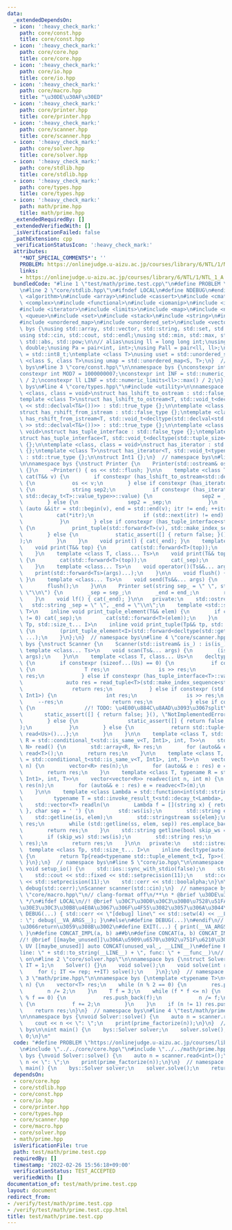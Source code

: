 ```yaml
---
data:
  _extendedDependsOn:
  - icon: ':heavy_check_mark:'
    path: core/const.hpp
    title: core/const.hpp
  - icon: ':heavy_check_mark:'
    path: core/core.hpp
    title: core/core.hpp
  - icon: ':heavy_check_mark:'
    path: core/io.hpp
    title: core/io.hpp
  - icon: ':heavy_check_mark:'
    path: core/macro.hpp
    title: "\u30DE\u30AF\u30ED"
  - icon: ':heavy_check_mark:'
    path: core/printer.hpp
    title: core/printer.hpp
  - icon: ':heavy_check_mark:'
    path: core/scanner.hpp
    title: core/scanner.hpp
  - icon: ':heavy_check_mark:'
    path: core/solver.hpp
    title: core/solver.hpp
  - icon: ':heavy_check_mark:'
    path: core/stdlib.hpp
    title: core/stdlib.hpp
  - icon: ':heavy_check_mark:'
    path: core/types.hpp
    title: core/types.hpp
  - icon: ':heavy_check_mark:'
    path: math/prime.hpp
    title: math/prime.hpp
  _extendedRequiredBy: []
  _extendedVerifiedWith: []
  _isVerificationFailed: false
  _pathExtension: cpp
  _verificationStatusIcon: ':heavy_check_mark:'
  attributes:
    '*NOT_SPECIAL_COMMENTS*': ''
    PROBLEM: https://onlinejudge.u-aizu.ac.jp/courses/library/6/NTL/1/NTL_1_A
    links:
    - https://onlinejudge.u-aizu.ac.jp/courses/library/6/NTL/1/NTL_1_A
  bundledCode: "#line 1 \"test/math/prime.test.cpp\"\n#define PROBLEM \"https://onlinejudge.u-aizu.ac.jp/courses/library/6/NTL/1/NTL_1_A\"\
    \n#line 2 \"core/stdlib.hpp\"\n#ifndef LOCAL\n#define NDEBUG\n#endif\n\n#include\
    \ <algorithm>\n#include <array>\n#include <cassert>\n#include <cmath>\n#include\
    \ <complex>\n#include <functional>\n#include <iomanip>\n#include <iostream>\n\
    #include <iterator>\n#include <limits>\n#include <map>\n#include <numeric>\n#include\
    \ <queue>\n#include <set>\n#include <stack>\n#include <string>\n#include <type_traits>\n\
    #include <unordered_map>\n#include <unordered_set>\n#include <vector>\n\nnamespace\
    \ bys {\nusing std::array, std::vector, std::string, std::set, std::map, std::pair;\n\
    using std::cin, std::cout, std::endl;\nusing std::min, std::max, std::sort, std::reverse,\
    \ std::abs, std::pow;\n\n// alias\nusing ll = long long int;\nusing ld = long\
    \ double;\nusing Pa = pair<int, int>;\nusing Pall = pair<ll, ll>;\nusing ibool\
    \ = std::int8_t;\ntemplate <class T>\nusing uset = std::unordered_set<T>;\ntemplate\
    \ <class S, class T>\nusing umap = std::unordered_map<S, T>;\n}  // namespace\
    \ bys\n#line 3 \"core/const.hpp\"\n\nnamespace bys {\nconstexpr int MOD = 998244353;\n\
    constexpr int MOD7 = 1000000007;\nconstexpr int INF = std::numeric_limits<int>::max()\
    \ / 2;\nconstexpr ll LINF = std::numeric_limits<ll>::max() / 2;\n}  // namespace\
    \ bys\n#line 4 \"core/types.hpp\"\n#include <utility>\n\nnamespace bys {\ntemplate\
    \ <class, class = void>\nstruct has_lshift_to_ostream : std::false_type {};\n\
    template <class T>\nstruct has_lshift_to_ostream<T, std::void_t<decltype(std::declval<std::ostream&>()\
    \ << std::declval<T&>())>> : std::true_type {};\n\ntemplate <class, class = void>\n\
    struct has_rshift_from_istream : std::false_type {};\ntemplate <class T>\nstruct\
    \ has_rshift_from_istream<T, std::void_t<decltype(std::declval<std::istream&>()\
    \ >> std::declval<T&>())>> : std::true_type {};\n\ntemplate <class T, class =\
    \ void>\nstruct has_tuple_interface : std::false_type {};\ntemplate <class T>\n\
    struct has_tuple_interface<T, std::void_t<decltype(std::tuple_size<T>())>> : std::true_type\
    \ {};\n\ntemplate <class, class = void>\nstruct has_iterator : std::false_type\
    \ {};\ntemplate <class T>\nstruct has_iterator<T, std::void_t<typename T::iterator>>\
    \ : std::true_type {};\n\nstruct Int1 {};\n}  // namespace bys\n#line 4 \"core/printer.hpp\"\
    \n\nnamespace bys {\nstruct Printer {\n    Printer(std::ostream& os_) : os(os_)\
    \ {}\n    ~Printer() { os << std::flush; }\n\n    template <class T>\n    void\
    \ cat(T&& v) {\n        if constexpr (has_lshift_to_ostream<std::decay_t<T>>::value)\
    \ {\n            os << v;\n        } else if constexpr (has_iterator<std::decay_t<T>>::value)\
    \ {\n            string sep2;\n            if constexpr (has_iterator<std::decay_t<typename\
    \ std::decay_t<T>::value_type>>::value) {\n                sep2 = _end;\n    \
    \        } else {\n                sep2 = _sep;\n            }\n            for\
    \ (auto &&itr = std::begin(v), end = std::end(v); itr != end; ++itr) {\n     \
    \           cat(*itr);\n                if (std::next(itr) != end) cat(sep2);\n\
    \            }\n        } else if constexpr (has_tuple_interface<std::decay_t<T>>::value)\
    \ {\n            print_tuple(std::forward<T>(v), std::make_index_sequence<std::tuple_size_v<std::decay_t<T>>>());\n\
    \        } else {\n            static_assert([] { return false; }(), \"type error\"\
    );\n        }\n    }\n    void print() { cat(_end); }\n    template <class T>\n\
    \    void print(T&& top) {\n        cat(std::forward<T>(top));\n        cat(_end);\n\
    \    }\n    template <class T, class... Ts>\n    void print(T&& top, Ts&&... args)\
    \ {\n        cat(std::forward<T>(top));\n        cat(_sep);\n        print(std::forward<Ts>(args)...);\n\
    \    }\n    template <class... Ts>\n    void operator()(Ts&&... args) {\n    \
    \    print(std::forward<Ts>(args)...);\n    }\n\n    void flush() { os << std::flush;\
    \ }\n    template <class... Ts>\n    void send(Ts&&... args) {\n        print(std::forward<Ts>(args)...);\n\
    \        flush();\n    }\n\n    Printer set(string sep_ = \" \", string end_ =\
    \ \"\\n\") {\n        _sep = sep_;\n        _end = end_;\n        return *this;\n\
    \    }\n    void lf() { cat(_end); }\n\n   private:\n    std::ostream& os;\n \
    \   std::string _sep = \" \", _end = \"\\n\";\n    template <std::size_t I, class\
    \ T>\n    inline void print_tuple_element(T&& elem) {\n        if constexpr (I\
    \ != 0) cat(_sep);\n        cat(std::forward<T>(elem));\n    }\n    template <class\
    \ Tp, std::size_t... I>\n    inline void print_tuple(Tp&& tp, std::index_sequence<I...>)\
    \ {\n        (print_tuple_element<I>(std::forward<decltype(std::get<I>(tp))>(std::get<I>(tp))),\
    \ ...);\n    }\n};\n}  // namespace bys\n#line 4 \"core/scanner.hpp\"\n\nnamespace\
    \ bys {\nstruct Scanner {\n    Scanner(std::istream& is_) : is(is_){};\n\n   \
    \ template <class... Ts>\n    void scan(Ts&... args) {\n        (is >> ... >>\
    \ args);\n    }\n\n    template <class T, class... Us>\n    decltype(auto) read()\
    \ {\n        if constexpr (sizeof...(Us) == 0) {\n            if constexpr (has_rshift_from_istream<T>::value)\
    \ {\n                T res;\n                is >> res;\n                return\
    \ res;\n            } else if constexpr (has_tuple_interface<T>::value) {\n  \
    \              auto res = read_tuple<T>(std::make_index_sequence<std::tuple_size_v<T>>());\n\
    \                return res;\n            } else if constexpr (std::is_same_v<T,\
    \ Int1>) {\n                int res;\n                is >> res;\n           \
    \     --res;\n                return res;\n            } else if constexpr (has_iterator<T>::value)\
    \ {\n                //! TODO: \u4E00\u884C\u8AAD\u3093\u3067split\n         \
    \       static_assert([] { return false; }(), \"NotImplementedError\");\n    \
    \        } else {\n                static_assert([] { return false; }(), \"TypeError\"\
    );\n            }\n        } else {\n            return std::tuple{read<T>(),\
    \ read<Us>()...};\n        }\n    }\n\n    template <class T, std::size_t N, typename\
    \ R = std::conditional_t<std::is_same_v<T, Int1>, int, T>>\n    std::array<R,\
    \ N> read() {\n        std::array<R, N> res;\n        for (auto&& e : res) e =\
    \ read<T>();\n        return res;\n    }\n\n    template <class T, typename R\
    \ = std::conditional_t<std::is_same_v<T, Int1>, int, T>>\n    vector<R> readvec(int\
    \ n) {\n        vector<R> res(n);\n        for (auto&& e : res) e = read<T>();\n\
    \        return res;\n    }\n    template <class T, typename R = std::conditional_t<std::is_same_v<T,\
    \ Int1>, int, T>>\n    vector<vector<R>> readvec(int n, int m) {\n        vector<vector<R>>\
    \ res(n);\n        for (auto&& e : res) e = readvec<T>(m);\n        return res;\n\
    \    }\n\n    template <class Lambda = std::function<int(std::string)>,\n    \
    \          typename T = std::invoke_result_t<std::decay_t<Lambda>, std::string>>\n\
    \    std::vector<T> readln(\n        Lambda f = [](string x) { return std::stoi(x);\
    \ }, char sep = ' ') {\n        std::ws(is);\n        std::string elem;\n    \
    \    std::getline(is, elem);\n        std::stringstream ss{elem};\n        std::vector<T>\
    \ res;\n        while (std::getline(ss, elem, sep)) res.emplace_back(f(elem));\n\
    \        return res;\n    }\n    std::string getline(bool skip_ws = true) {\n\
    \        if (skip_ws) std::ws(is);\n        std::string res;\n        std::getline(is,\
    \ res);\n        return res;\n    }\n\n   private:\n    std::istream& is;\n  \
    \  template <class Tp, std::size_t... I>\n    inline decltype(auto) read_tuple(std::index_sequence<I...>)\
    \ {\n        return Tp{read<typename std::tuple_element_t<I, Tp>>()...};\n   \
    \ }\n};\n}  // namespace bys\n#line 5 \"core/io.hpp\"\n\nnamespace bys {\n__attribute__((constructor))\
    \ void setup_io() {\n    std::ios::sync_with_stdio(false);\n    std::cin.tie(nullptr);\n\
    \    std::cout << std::fixed << std::setprecision(11);\n    std::cerr << std::fixed\
    \ << std::setprecision(11);\n    std::cerr << std::boolalpha;\n}\n\nPrinter print(std::cout),\
    \ debug(std::cerr);\nScanner scanner(std::cin);\n}  // namespace bys\n#line 2\
    \ \"core/macro.hpp\"\n// clang-format off\n/**\n * @brief \u30DE\u30AF\u30ED\n\
    \ */\n#ifdef LOCAL\n//! @brief \u30C7\u30D0\u30C3\u30B0\u7528\u51FA\u529B \u30B8\
    \u30E3\u30C3\u30B8\u4E0A\u3067\u306F\u4F55\u3082\u3057\u306A\u3044\u3002\n#define\
    \ DEBUG(...) { std::cerr << \"[debug] line\" << std::setw(4) << __LINE__ << \"\
    : \"; debug(__VA_ARGS__); }\n#else\n#define DEBUG(...)\n#endif\n//! @brief print\u3057\
    \u3066return\u3059\u308B\u3002\n#define EXIT(...) { print(__VA_ARGS__); return;\
    \ }\n#define CONCAT_IMPL(a, b) a##b\n#define CONCAT(a, b) CONCAT_IMPL(a, b)\n\
    //! @brief [[maybe_unused]]\u306A\u5909\u6570\u3092\u751F\u6210\u3002\n#define\
    \ UV [[maybe_unused]] auto CONCAT(unused_val_, __LINE__)\n#define RE std::runtime_error(\"\
    line: \" + std::to_string(__LINE__) + \", func: \" + __func__)\n// clang-format\
    \ on\n#line 2 \"core/solver.hpp\"\n\nnamespace bys {\nstruct Solver {\n    int\
    \ IT = 1;\n    Solver() {}\n    void solve();\n    void solve(int rep) {\n   \
    \     for (; IT <= rep; ++IT) solve();\n    }\n};\n}  // namespace bys\n#line\
    \ 3 \"math/prime.hpp\"\n\nnamespace bys {\ntemplate <typename T>\nvector<T> prime_factorize(T\
    \ n) {\n    vector<T> res;\n    while (n % 2 == 0) {\n        res.push_back(2);\n\
    \        n /= 2;\n    }\n    T f = 3;\n    while (f * f <= n) {\n        if (n\
    \ % f == 0) {\n            res.push_back(f);\n            n /= f;\n        } else\
    \ {\n            f += 2;\n        }\n    }\n    if (n != 1) res.push_back(n);\n\
    \    return res;\n}\n}  // namespace bys\n#line 4 \"test/math/prime.test.cpp\"\
    \n\nnamespace bys {\nvoid Solver::solve() {\n    auto n = scanner.read<int>();\n\
    \    cout << n << \": \";\n    print(prime_factorize(n));\n}\n}  // namespace\
    \ bys\n\nint main() {\n    bys::Solver solver;\n    solver.solve();\n    return\
    \ 0;\n}\n"
  code: "#define PROBLEM \"https://onlinejudge.u-aizu.ac.jp/courses/library/6/NTL/1/NTL_1_A\"\
    \n#include \"../../core/core.hpp\"\n#include \"../../math/prime.hpp\"\n\nnamespace\
    \ bys {\nvoid Solver::solve() {\n    auto n = scanner.read<int>();\n    cout <<\
    \ n << \": \";\n    print(prime_factorize(n));\n}\n}  // namespace bys\n\nint\
    \ main() {\n    bys::Solver solver;\n    solver.solve();\n    return 0;\n}\n"
  dependsOn:
  - core/core.hpp
  - core/stdlib.hpp
  - core/const.hpp
  - core/io.hpp
  - core/printer.hpp
  - core/types.hpp
  - core/scanner.hpp
  - core/macro.hpp
  - core/solver.hpp
  - math/prime.hpp
  isVerificationFile: true
  path: test/math/prime.test.cpp
  requiredBy: []
  timestamp: '2022-02-26 15:56:18+09:00'
  verificationStatus: TEST_ACCEPTED
  verifiedWith: []
documentation_of: test/math/prime.test.cpp
layout: document
redirect_from:
- /verify/test/math/prime.test.cpp
- /verify/test/math/prime.test.cpp.html
title: test/math/prime.test.cpp
---
```

